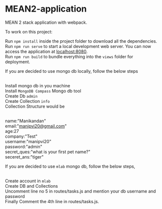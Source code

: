 # MEAN2-application

MEAN 2 stack application with webpack.

To work on this project:

Run `npm install` inside the project folder to download all the dependencies.<br>
Run `npm run serve` to start a local development web server. You can now access the application at [localhost:8080](http://localhost:8080/).<br>
Run `npm run build` to bundle everything into the `views` folder for deployment.<br>

If you are decided to use mongo db locally, follow the below steps<br><br>

Install mongo db in you machine<br>
Install `MongoDB Compass` Mongo db tool<br>
Create Db `admin`<br>
Create Collection `info`<br>
Collection Structure would be<br><br>

name:"Manikandan"<br>
email:"manipvi20@gmail.com"<br>
age:27<br>
company:"Test"<br>
username:"manipvi20"<br>
password:"admin"<br>
secret_ques:"what is your first pet name?"<br>
seceret_ans:"tiger"<br>


If you are decided to use `mlab` mongo db, follow the below steps,<br><br>

Create account in `mlab`<br>
Create DB and Collections<br>
Uncomment line no 5 in routes/tasks.js and mention your db username and password <br>
Finally Comment the 4th line in routes/tasks.js.<br>




